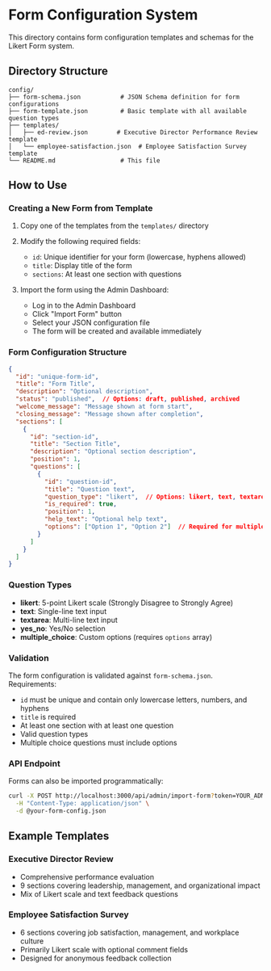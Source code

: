 # Form Configuration System

This directory contains form configuration templates and schemas for the Likert Form system.

## Directory Structure

```
config/
├── form-schema.json           # JSON Schema definition for form configurations
├── form-template.json         # Basic template with all available question types
├── templates/
│   ├── ed-review.json        # Executive Director Performance Review template
│   └── employee-satisfaction.json  # Employee Satisfaction Survey template
└── README.md                  # This file
```

## How to Use

### Creating a New Form from Template

1. Copy one of the templates from the `templates/` directory
2. Modify the following required fields:
   - `id`: Unique identifier for your form (lowercase, hyphens allowed)
   - `title`: Display title of the form
   - `sections`: At least one section with questions

3. Import the form using the Admin Dashboard:
   - Log in to the Admin Dashboard
   - Click "Import Form" button
   - Select your JSON configuration file
   - The form will be created and available immediately

### Form Configuration Structure

```json
{
  "id": "unique-form-id",
  "title": "Form Title",
  "description": "Optional description",
  "status": "published",  // Options: draft, published, archived
  "welcome_message": "Message shown at form start",
  "closing_message": "Message shown after completion",
  "sections": [
    {
      "id": "section-id",
      "title": "Section Title",
      "description": "Optional section description",
      "position": 1,
      "questions": [
        {
          "id": "question-id",
          "title": "Question text",
          "question_type": "likert",  // Options: likert, text, textarea, yes_no, multiple_choice
          "is_required": true,
          "position": 1,
          "help_text": "Optional help text",
          "options": ["Option 1", "Option 2"]  // Required for multiple_choice
        }
      ]
    }
  ]
}
```

### Question Types

- **likert**: 5-point Likert scale (Strongly Disagree to Strongly Agree)
- **text**: Single-line text input
- **textarea**: Multi-line text input
- **yes_no**: Yes/No selection
- **multiple_choice**: Custom options (requires `options` array)

### Validation

The form configuration is validated against `form-schema.json`. Requirements:
- `id` must be unique and contain only lowercase letters, numbers, and hyphens
- `title` is required
- At least one section with at least one question
- Valid question types
- Multiple choice questions must include options

### API Endpoint

Forms can also be imported programmatically:

```bash
curl -X POST http://localhost:3000/api/admin/import-form?token=YOUR_ADMIN_TOKEN \
  -H "Content-Type: application/json" \
  -d @your-form-config.json
```

## Example Templates

### Executive Director Review
- Comprehensive performance evaluation
- 9 sections covering leadership, management, and organizational impact
- Mix of Likert scale and text feedback questions

### Employee Satisfaction Survey
- 6 sections covering job satisfaction, management, and workplace culture
- Primarily Likert scale with optional comment fields
- Designed for anonymous feedback collection